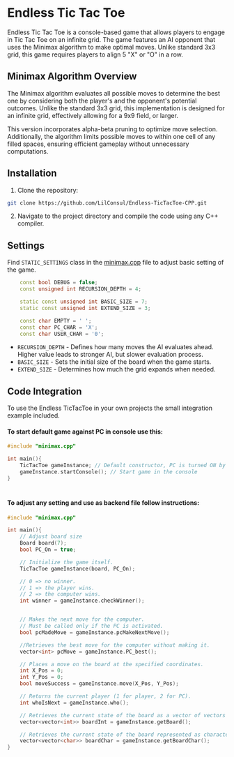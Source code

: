 # Endless Tic Tac Toe
Endless Tic Tac Toe is a console-based game that allows players to engage in Tic Tac Toe on an infinite grid. The game features an AI opponent that uses the Minimax algorithm to make optimal moves. Unlike standard 3x3 grid, this game requires players to align 5 "X" or "O" in a row.

## Minimax Algorithm Overview
The Minimax algorithm evaluates all possible moves to determine the best one by considering both the player's and the opponent's potential outcomes. Unlike the standard 3x3 grid, this implementation is designed for an infinite grid, effectively allowing for a 9x9 field, or larger.

This version incorporates alpha-beta pruning to optimize move selection. Additionally, the algorithm limits possible moves to within one cell of any filled spaces, ensuring efficient gameplay without unnecessary computations.

## Installation 

1. Clone the repository:
```bash
git clone https://github.com/LilConsul/Endless-TicTacToe-CPP.git
```

2. Navigate to the project directory and compile the code using any C++ compiler.

## Settings
Find `STATIC_SETTINGS` class in the [minimax.cpp](minimax.cpp) file to adjust basic setting of the game.
```c++
    const bool DEBUG = false;
    const unsigned int RECURSION_DEPTH = 4;

    static const unsigned int BASIC_SIZE = 7;
    static const unsigned int EXTEND_SIZE = 3;

    const char EMPTY = ' ';
    const char PC_CHAR = 'X';
    const char USER_CHAR = '0';
```
- `RECURSION_DEPTH` - Defines how many moves the AI evaluates ahead. Higher value leads to stronger AI, but slower evaluation process.
- `BASIC_SIZE` - Sets the initial size of the board when the game starts.
- `EXTEND_SIZE` - Determines how much the grid expands when needed.

## Code Integration
To use the Endless TicTacToe in your own projects the small integration example included. 
#### To start default game against PC in console use this:
```c++
#include "minimax.cpp"

int main(){
    TicTacToe gameInstance; // Default constructor, PC is turned ON by default
    gameInstance.startConsole(); // Start game in the console
}
```
#
#### To adjust any setting and use as backend file follow instructions:
```c++
#include "minimax.cpp"

int main(){
    // Adjust board size
    Board board(7);
    bool PC_On = true;

    // Initialize the game itself.
    TicTacToe gameInstance(board, PC_On);

    // 0 => no winner.
    // 1 => the player wins.
    // 2 => the computer wins.
    int winner = gameInstance.checkWinner();


    // Makes the next move for the computer.
    // Must be called only if the PC is activated.
    bool pcMadeMove = gameInstance.pcMakeNextMove();

    //Retrieves the best move for the computer without making it.
    vector<int> pcMove = gameInstance.PC_best();

    // Places a move on the board at the specified coordinates.
    int X_Pos = 0;
    int Y_Pos = 0;
    bool moveSuccess = gameInstance.move(X_Pos, Y_Pos);

    // Returns the current player (1 for player, 2 for PC).
    int whoIsNext = gameInstance.who();

    // Retrieves the current state of the board as a vector of vectors of integers.
    vector<vector<int>> boardInt = gameInstance.getBoard();

    // Retrieves the current state of the board represented as characters.
    vector<vector<char>> boardChar = gameInstance.getBoardChar();
}
```
